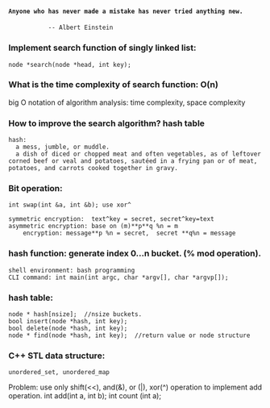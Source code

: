 #### ` Anyone who has never made a mistake has never tried anything new. `

               -- Albert Einstein

### Implement search function of singly linked list:

    node *search(node *head, int key);

### What is the time complexity of search function: O(n)
big O notation of algorithm analysis: time complexity, space complexity

### How to improve the search algorithm? hash table

    hash: 
      a mess, jumble, or muddle.
      a dish of diced or chopped meat and often vegetables, as of leftover corned beef or veal and potatoes, sautéed in a frying pan or of meat, potatoes, and carrots cooked together in gravy.

### Bit operation:
    int swap(int &a, int &b); use xor^

    symmetric encryption:  text^key = secret, secret^key=text
    asymmetric encryption: base on (m)**p**q %n = m
        encryption: message**p %n = secret,  secret **q%n = message

### hash function: generate index 0...n bucket. (% mod operation).

    shell environment: bash programming
    CLI command: int main(int argc, char *argv[], char *argvp[]);

### hash table:

    node * hash[nsize];  //nsize buckets.
    bool insert(node *hash, int key);
    bool delete(node *hash, int key);
    node * find(node *hash, int key);  //return value or node structure

### C++ STL data structure:
    unordered_set, unordered_map


Problem:
use only shift(<<), and(&), or (|), xor(^) operation to implement add operation.
int add(int a, int b); 
int count (int a);

